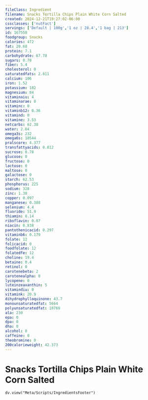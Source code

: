 ```yaml
---
fileClass: Ingredient
filename: Snacks Tortilla Chips Plain White Corn Salted
created: 2024-12-21T19:27:02-06:00
cssclasses: ['nutFact']
servings: ['Default | 100g','1 oz | 28.4','1 bag | 213']
id: 167558
foodgroup: Snacks
calories: 472
fat: 20.68
protein: 7.1
carbohydrate: 67.78
sugars: 0.78
fiber: 5.4
cholesterol: 0
saturatedfats: 2.811
calcium: 106
iron: 1.52
potassium: 182
magnesium: 84
vitaminaiu: 4
vitaminarae: 0
vitaminc: 0
vitaminb12: 0.36
vitamind: 0
vitamine: 3.53
netcarbs: 62.38
water: 2.64
omega3s: 232
omega6s: 10544
pralscore: 4.377
transfattyacids: 0.812
sucrose: 0.78
glucose: 0
fructose: 0
lactose: 0
maltose: 0
galactose: 0
starch: 62.53
phosphorus: 225
sodium: 328
zinc: 1.38
copper: 0.097
manganese: 0.388
selenium: 4.4
fluoride: 51.9
thiamin: 0.14
riboflavin: 0.07
niacin: 0.838
pantothenicacid: 0.297
vitaminb6: 0.179
folate: 12
folicacid: 0
foodfolate: 12
folatedfe: 12
choline: 19.4
betaine: 0.4
retinol: 0
carotenebeta: 2
carotenealpha: 0
lycopene: 0
luteinzeaxanthin: 5
vitamindiu: 0
vitamink: 20.9
dihydrophylloquinone: 43.7
monounsaturatedfat: 5664
polyunsaturatedfat: 10769
ala: 230
epa: 0
dpa: 0
dha: 0
alcohol: 0
caffeine: 0
theobromine: 0
200calorieweight: 42.373
---
```


# Snacks Tortilla Chips Plain White Corn Salted

```dataviewjs
dv.view("Meta/Scripts/IngredientsFooter")
```